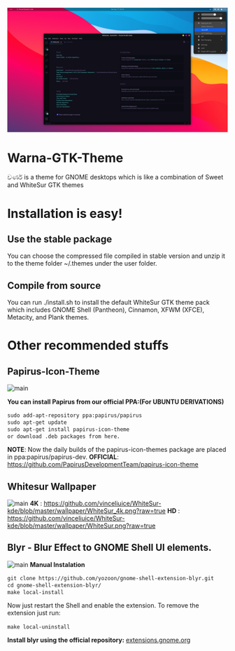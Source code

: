 ![main](https://github.com/RDPerera/Warna-GTK-Theme/blob/main/Screen%20Shots/A%20.png)

# Warna-GTK-Theme
වර්ණ is a theme for GNOME desktops which is like a combination of Sweet and WhiteSur GTK themes

# Installation is easy!
## Use the stable package
You can choose the compressed file compiled in stable version and unzip it to the theme folder ~/.themes under the user folder.

## Compile from source
You can run ./install.sh to install the default WhiteSur GTK theme pack which includes GNOME Shell (Pantheon), Cinnamon, XFWM (XFCE), Metacity, and Plank themes.

# Other recommended stuffs
## Papirus-Icon-Theme
![main](https://github.com/RDPerera/Warna-GTK-Theme/blob/main/Screen%20Shots/O%10.png)

**You can install Papirus from our official PPA:(For UBUNTU DERIVATIONS)**
```
sudo add-apt-repository ppa:papirus/papirus
sudo apt-get update
sudo apt-get install papirus-icon-theme
or download .deb packages from here.
```
**NOTE**: Now the daily builds of the papirus-icon-themes package are placed in ppa:papirus/papirus-dev.
**OFFICIAL**: https://github.com/PapirusDevelopmentTeam/papirus-icon-theme

## Whitesur Wallpaper
![main](https://github.com/RDPerera/Warna-GTK-Theme/blob/main/Screen%20Shots/O%20.png)
**4K** : https://github.com/vinceliuice/WhiteSur-kde/blob/master/wallpaper/WhiteSur_4k.png?raw=true
**HD** : https://github.com/vinceliuice/WhiteSur-kde/blob/master/wallpaper/WhiteSur.png?raw=true

## Blyr - Blur Effect to GNOME Shell UI elements.
![main](https://github.com/RDPerera/Warna-GTK-Theme/blob/main/Screen%20Shots//O%30.png)
**Manual Instalation**
```
git clone https://github.com/yozoon/gnome-shell-extension-blyr.git
cd gnome-shell-extension-blyr/
make local-install
```

Now just restart the Shell and enable the extension.
To remove the extension just run:

```make local-uninstall```

**Install blyr using the official repository:** [extensions.gnome.org](https://extensions.gnome.org/extension/1251/blyr/)
